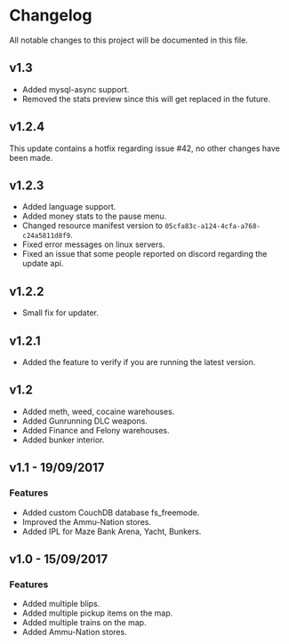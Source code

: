 # Changelog    
All notable changes to this project will be documented in this file.

## v1.3
- Added mysql-async support.
- Removed the stats preview since this will get replaced in the future.

## v1.2.4 
This update contains a hotfix regarding issue #42, no other changes have been made.

## v1.2.3
- Added language support.
- Added money stats to the pause menu.
- Changed resource manifest version to `05cfa83c-a124-4cfa-a768-c24a5811d8f9`.
- Fixed error messages on linux servers.
- Fixed an issue that some people reported on discord regarding the update api.

## v1.2.2
- Small fix for updater.

## v1.2.1
- Added the feature to verify if you are running the latest version.

## v1.2 
- Added meth, weed, cocaine warehouses.
- Added Gunrunning DLC weapons.
- Added Finance and Felony warehouses.
- Added bunker interior.

## v1.1 - 19/09/2017

### Features
- Added custom CouchDB database fs_freemode.
- Improved the Ammu-Nation stores.
- Added IPL for Maze Bank Arena, Yacht, Bunkers.

## v1.0 - 15/09/2017

### Features
- Added multiple blips.
- Added multiple pickup items on the map.
- Added multiple trains on the map.
- Added Ammu-Nation stores.

